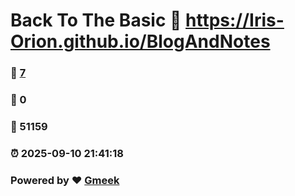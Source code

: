 # Back To The Basic :link: https://Iris-Orion.github.io/BlogAndNotes 
### :page_facing_up: [7](https://Iris-Orion.github.io/BlogAndNotes/tag.html) 
### :speech_balloon: 0 
### :hibiscus: 51159 
### :alarm_clock: 2025-09-10 21:41:18 
### Powered by :heart: [Gmeek](https://github.com/Meekdai/Gmeek)
